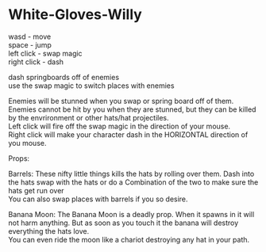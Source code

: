 # White-Gloves-Willy
wasd - move  
space - jump  
left click - swap magic  
right click - dash

dash springboards off of enemies  
use the swap magic to switch places with enemies

Enemies will be stunned when you swap or spring board off of them.  
Enemies cannot be hit by you when they are stunned, but they can be killed by the envrironment or other hats/hat projectiles.  
Left click will fire off the swap magic in the direction of your mouse.  
Right click will make your character dash in the HORIZONTAL direction of you mouse.

Props:

Barrels: These nifty little things kills the hats by rolling over them. Dash into the hats swap with the hats or do a Combination of the two to make sure the hats get run over  
You can also swap places with barrels if you so desire.

Banana Moon: The Banana Moon is a deadly prop. When it spawns in it will not harm anything. But as soon as you touch it the banana will destroy everything the hats love.  
You can even ride the moon like a chariot destroying any hat in your path. 

